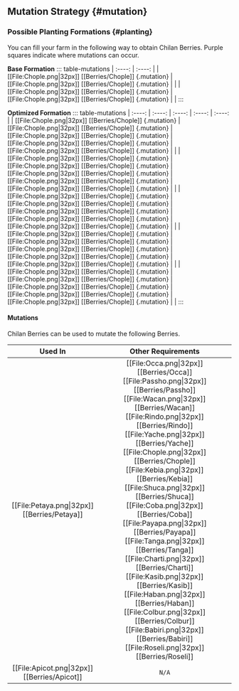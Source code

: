 ## Mutation Strategy {#mutation}

### Possible Planting Formations {#planting}

You can fill your farm in the following way to obtain Chilan Berries. Purple squares indicate where mutations can occur.

**Base Formation**
::: table-mutations
| :----: | :----: |
| [[File:Chople.png\|32px]] [[Berries/Chople]] {.mutation} | [[File:Chople.png\|32px]] [[Berries/Chople]] {.mutation} | |
| [[File:Chople.png\|32px]] [[Berries/Chople]] {.mutation} | [[File:Chople.png\|32px]] [[Berries/Chople]] {.mutation} | |
:::

**Optimized Formation**
::: table-mutations
| :----: | :----: | :----: | :----: | :----: |
| [[File:Chople.png\|32px]] [[Berries/Chople]] {.mutation} | [[File:Chople.png\|32px]] [[Berries/Chople]] {.mutation} | [[File:Chople.png\|32px]] [[Berries/Chople]] {.mutation} | [[File:Chople.png\|32px]] [[Berries/Chople]] {.mutation} | [[File:Chople.png\|32px]] [[Berries/Chople]] {.mutation} | |
| [[File:Chople.png\|32px]] [[Berries/Chople]] {.mutation} | [[File:Chople.png\|32px]] [[Berries/Chople]] {.mutation} | [[File:Chople.png\|32px]] [[Berries/Chople]] {.mutation} | [[File:Chople.png\|32px]] [[Berries/Chople]] {.mutation} | [[File:Chople.png\|32px]] [[Berries/Chople]] {.mutation} | |
| [[File:Chople.png\|32px]] [[Berries/Chople]] {.mutation} | [[File:Chople.png\|32px]] [[Berries/Chople]] {.mutation} | [[File:Chople.png\|32px]] [[Berries/Chople]] {.mutation} | [[File:Chople.png\|32px]] [[Berries/Chople]] {.mutation} | [[File:Chople.png\|32px]] [[Berries/Chople]] {.mutation} | |
| [[File:Chople.png\|32px]] [[Berries/Chople]] {.mutation} | [[File:Chople.png\|32px]] [[Berries/Chople]] {.mutation} | [[File:Chople.png\|32px]] [[Berries/Chople]] {.mutation} | [[File:Chople.png\|32px]] [[Berries/Chople]] {.mutation} | [[File:Chople.png\|32px]] [[Berries/Chople]] {.mutation} | |
| [[File:Chople.png\|32px]] [[Berries/Chople]] {.mutation} | [[File:Chople.png\|32px]] [[Berries/Chople]] {.mutation} | [[File:Chople.png\|32px]] [[Berries/Chople]] {.mutation} | [[File:Chople.png\|32px]] [[Berries/Chople]] {.mutation} | [[File:Chople.png\|32px]] [[Berries/Chople]] {.mutation} | |
:::

#### Mutations
Chilan Berries can be used to mutate the following Berries.

| Used In                                       | Other Requirements |
| :---:                                         | :---: |
| [[File:Petaya.png\|32px]] [[Berries/Petaya]]  | [[File:Occa.png\|32px]] [[Berries/Occa]] [[File:Passho.png\|32px]] [[Berries/Passho]] [[File:Wacan.png\|32px]] [[Berries/Wacan]] [[File:Rindo.png\|32px]] [[Berries/Rindo]] [[File:Yache.png\|32px]] [[Berries/Yache]] [[File:Chople.png\|32px]] [[Berries/Chople]] [[File:Kebia.png\|32px]] [[Berries/Kebia]] [[File:Shuca.png\|32px]] [[Berries/Shuca]] [[File:Coba.png\|32px]] [[Berries/Coba]] [[File:Payapa.png\|32px]] [[Berries/Payapa]] [[File:Tanga.png\|32px]] [[Berries/Tanga]] [[File:Charti.png\|32px]] [[Berries/Charti]] [[File:Kasib.png\|32px]] [[Berries/Kasib]] [[File:Haban.png\|32px]] [[Berries/Haban]] [[File:Colbur.png\|32px]] [[Berries/Colbur]] [[File:Babiri.png\|32px]] [[Berries/Babiri]] [[File:Roseli.png\|32px]] [[Berries/Roseli]] |
| [[File:Apicot.png\|32px]] [[Berries/Apicot]] | `N/A` |